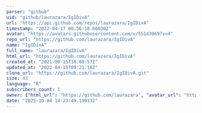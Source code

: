 ```yaml
---
parser: "github"
uid: "github/laurazara/IgIDivA"
url: "https://api.github.com/repos/laurazara/IgIDivA"
timestamp: "2022-04-17 00:56:18.660302"
avatar: "https://avatars.githubusercontent.com/u/55143969?v=4"
repo_url: "https://github.com/laurazara/IgIDivA"
name: "IgIDivA"
full_name: "laurazara/IgIDivA"
html_url: "https://github.com/laurazara/IgIDivA"
created_at: "2021-09-15T16:00:57Z"
updated_at: "2022-04-15T09:21:18Z"
clone_url: "https://github.com/laurazara/IgIDivA.git"
size: 43
language: "R"
subscribers_count: 1
owner: {"html_url": "https://github.com/laurazara", "avatar_url": "https://avatars.githubusercontent.com/u/55143969?v=4", "login": "laurazara", "type": "User"}
date: "2025-10-04 14:23:49.199132"
---
```


